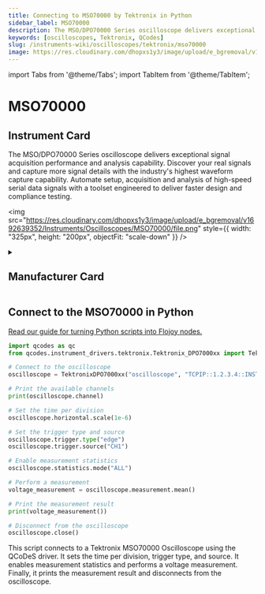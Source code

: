 ```yaml
---
title: Connecting to MSO70000 by Tektronix in Python
sidebar_label: MSO70000
description: The MSO/DPO70000 Series oscilloscope delivers exceptional signal acquisition performance and analysis capability. Discover your real signals and capture more signal details with the industry's highest waveform capture capability. Automate setup, acquisition and analysis of high-speed serial data signals with a toolset engineered to deliver faster design and compliance testing.
keywords: [oscilloscopes, Tektronix, QCodes]
slug: /instruments-wiki/oscilloscopes/tektronix/mso70000
image: https://res.cloudinary.com/dhopxs1y3/image/upload/e_bgremoval/v1692639352/Instruments/Oscilloscopes/MSO70000/file.png
---
```


import Tabs from '@theme/Tabs';
import TabItem from '@theme/TabItem';

# MSO70000

## Instrument Card

<div className="flex">

<div>

The MSO/DPO70000 Series oscilloscope delivers exceptional signal acquisition performance and analysis capability. Discover your real signals and capture more signal details with the industry's highest waveform capture capability. Automate setup, acquisition and analysis of high-speed serial data signals with a toolset engineered to deliver faster design and compliance testing.

</div>

<img src="https://res.cloudinary.com/dhopxs1y3/image/upload/e_bgremoval/v1692639352/Instruments/Oscilloscopes/MSO70000/file.png" style={{ width: "325px", height: "200px", objectFit: "scale-down" }} />

</div>

<details>
<summary><h2>Manufacturer Card</h2></summary>

<img src="https://res.cloudinary.com/dhopxs1y3/image/upload/e_bgremoval/v1692125954/Instruments/Vendor%20Logos/Tektronix.png" style={{ width: "100%", height: "170px",objectFit: "scale-down" }} />

Tektronix, Inc., historically widely known as Tek, is an American company best known for manufacturing test and measurement devices such as [oscilloscopes](https://en.wikipedia.org/wiki/Oscilloscope), [logic analyzers](https://en.wikipedia.org/wiki/Logic_analyzer), and video and mobile test protocol equipment. <a href="https://www.tek.com/en">Website</a>.

<ul>
  <li>Headquarters: USA</li>
  <li>Yearly Revenue (millions, USD): 5800.0</li>
</ul>
</details>

## Connect to the MSO70000 in Python

[Read our guide for turning Python scripts into Flojoy nodes.](https://docs.flojoy.ai/custom-nodes/creating-custom-node/)
<Tabs>
<TabItem value="QCodes" label="QCodes">

```python
import qcodes as qc
from qcodes.instrument_drivers.tektronix.Tektronix_DPO7000xx import TektronixDPO7000xx

# Connect to the oscilloscope
oscilloscope = TektronixDPO7000xx("oscilloscope", "TCPIP::1.2.3.4::INSTR")

# Print the available channels
print(oscilloscope.channel)

# Set the time per division
oscilloscope.horizontal.scale(1e-6)

# Set the trigger type and source
oscilloscope.trigger.type("edge")
oscilloscope.trigger.source("CH1")

# Enable measurement statistics
oscilloscope.statistics.mode("ALL")

# Perform a measurement
voltage_measurement = oscilloscope.measurement.mean()

# Print the measurement result
print(voltage_measurement())

# Disconnect from the oscilloscope
oscilloscope.close()
```
This script connects to a Tektronix MSO70000 Oscilloscope using the QCoDeS driver. It sets the time per division, trigger type, and source. It enables measurement statistics and performs a voltage measurement. Finally, it prints the measurement result and disconnects from the oscilloscope.

</TabItem>
</Tabs>
